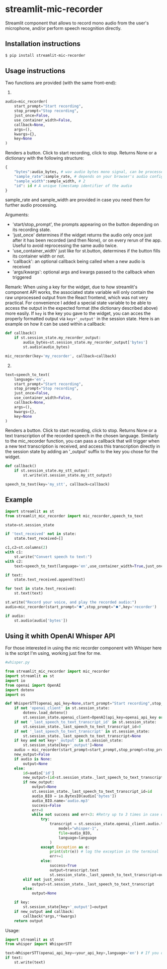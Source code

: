 # streamlit-mic-recorder

Streamlit component that allows to record mono audio from the user's microphone, and/or perform speech recognition directly.

## Installation instructions

```sh
$ pip install streamlit-mic-recorder
```

## Usage instructions

Two functions are provided (with the same front-end):

1.
```python
audio=mic_recorder(
    start_prompt="Start recording",
    stop_prompt="Stop recording", 
    just_once=False,
    use_container_width=False,
    callback=None,
    args=(),
    kwargs={},
    key=None
)
```
Renders a button. Click to start recording, click to stop. Returns None or a dictionary with the following structure:
```python
{
    "bytes":audio_bytes, # wav audio bytes mono signal, can be processed directly by st.audio
    "sample_rate":sample_rate, # depends on your browser's audio configuration
    "sample_width":sample_width, # 2
    "id": id # A unique timestamp identifier of the audio
}
```
sample_rate and sample_width are provided in case you need them for further audio processing.

Arguments:
- 'start/stop_prompt', the prompts appearing on the button depending on its recording state.
- 'just_once' determines if the widget returns the audio only once just after it has been recorded (and then None), or on every rerun of the app. Useful to avoid reprocessing the same audio twice.
- 'use_container_width' just like for st.button, determines if the button fills its container width or not.
- 'callback': an optional callback being called when a new audio is received
- 'args/kwargs': optional args and kwargs passed to the callback when triggered

Remark:
When using a key for the widget, due to how streamlit's component API works, the associated state variable will only contain the raw unprocessed output from the React frontend, which was not very practical.
For convenience I added a special state variable to be able to access the output in the expected format (the dictionary described above) more easily. If `key` is the key you gave to the widget, you can acces the properly formatted output via `key+'_output'` in the session state.
Here is an example on how it can be used within a callback:

```python
def callback()
    if st.session_state.my_recorder_output:
        audio_bytes=st.session_state.my_recorder_output['bytes']
        st.audio(audio_bytes)

mic_recorder(key='my_recorder', callback=callback)
```


2.
```python
text=speech_to_text(
    language='en',
    start_prompt="Start recording",
    stop_prompt="Stop recording", 
    just_once=False,
    use_container_width=False,
    callback=None,
    args=(),
    kwargs={},
    key=None
)
```
Renders a button. Click to start recording, click to stop. Returns None or a text transcription of the recorded speech in the chosen language.
Similarly to the mic_recorder function, you can pass a callback that will trigger when a new text transcription is received, and access this transcription directly in the session state by adding an '_output' suffix to the key you chose for the widget.

```python
def callback()
    if st.session_state.my_stt_output:
        st.write(st.session_state.my_stt_output)

speech_to_text(key='my_stt', callback=callback)
```

## Example

```python
import streamlit as st
from streamlit_mic_recorder import mic_recorder,speech_to_text

state=st.session_state

if 'text_received' not in state:
    state.text_received=[]

c1,c2=st.columns(2)
with c1:
    st.write("Convert speech to text:")
with c2:
    text=speech_to_text(language='en',use_container_width=True,just_once=True,key='STT')

if text:       
    state.text_received.append(text)

for text in state.text_received:
    st.text(text)

st.write("Record your voice, and play the recorded audio:")
audio=mic_recorder(start_prompt="⏺️",stop_prompt="⏹️",key='recorder')

if audio:       
    st.audio(audio['bytes'])
```

## Using it whith OpenAI Whisper API

For those interested in using the mic recorder component with Whisper here is the script I'm using, working just fine for me.

```python
#whisper.py

from streamlit_mic_recorder import mic_recorder
import streamlit as st
import io
from openai import OpenAI
import dotenv
import os

def WhisperSTT(openai_api_key=None,start_prompt="Start recording",stop_prompt="Stop recording",just_once=False,use_container_width=False,language=None,callback=None,args=(),kwargs={},key=None):
    if not 'openai_client' in st.session_state:
        dotenv.load_dotenv()
        st.session_state.openai_client=OpenAI(api_key=openai_api_key or os.getenv('OPENAI_API_KEY'))
    if not '_last_speech_to_text_transcript_id' in st.session_state:
        st.session_state._last_speech_to_text_transcript_id=0
    if not '_last_speech_to_text_transcript' in st.session_state:
        st.session_state._last_speech_to_text_transcript=None
    if key and not key+'_output' in st.session_state:
        st.session_state[key+'_output']=None
    audio = mic_recorder(start_prompt=start_prompt,stop_prompt=stop_prompt,just_once=just_once,use_container_width=use_container_width,key=key)
    new_output=False
    if audio is None:
        output=None
    else:
        id=audio['id']
        new_output=(id>st.session_state._last_speech_to_text_transcript_id)
        if new_output:
            output=None
            st.session_state._last_speech_to_text_transcript_id=id
            audio_BIO = io.BytesIO(audio['bytes'])
            audio_BIO.name='audio.mp3'
            success=False
            err=0
            while not success and err<3: #Retry up to 3 times in case of OpenAI server error.
                try:
                    transcript = st.session_state.openai_client.audio.transcriptions.create(
                        model="whisper-1",
                        file=audio_BIO,
                        language=language
                    )
                except Exception as e:
                    print(str(e)) # log the exception in the terminal
                    err+=1
                else:
                    success=True
                    output=transcript.text
                    st.session_state._last_speech_to_text_transcript=output
        elif not just_once:
            output=st.session_state._last_speech_to_text_transcript
        else:
            output=None

    if key:
        st.session_state[key+'_output']=output
    if new_output and callback:
        callback(*args,**kwargs)
    return output
```

Usage:

```python
import streamlit as st
from whisper import WhisperSTT

text=WhisperSTT(openai_api_key=<your_api_key>,language='en') # If you don't pass an API key, the function will attempt to load a .env file in the current directory and retrieve it as an environment variable : 'OPENAI_API_KEY'.
if text:
    st.write(text)
```
